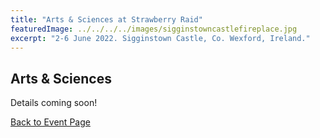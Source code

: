 ```yaml
---
title: "Arts & Sciences at Strawberry Raid"
featuredImage: ../../../../images/sigginstowncastlefireplace.jpg
excerpt: "2-6 June 2022. Sigginstown Castle, Co. Wexford, Ireland."
---
```


## Arts & Sciences

Details coming soon!

<a href="/">Back to Event Page</a>
